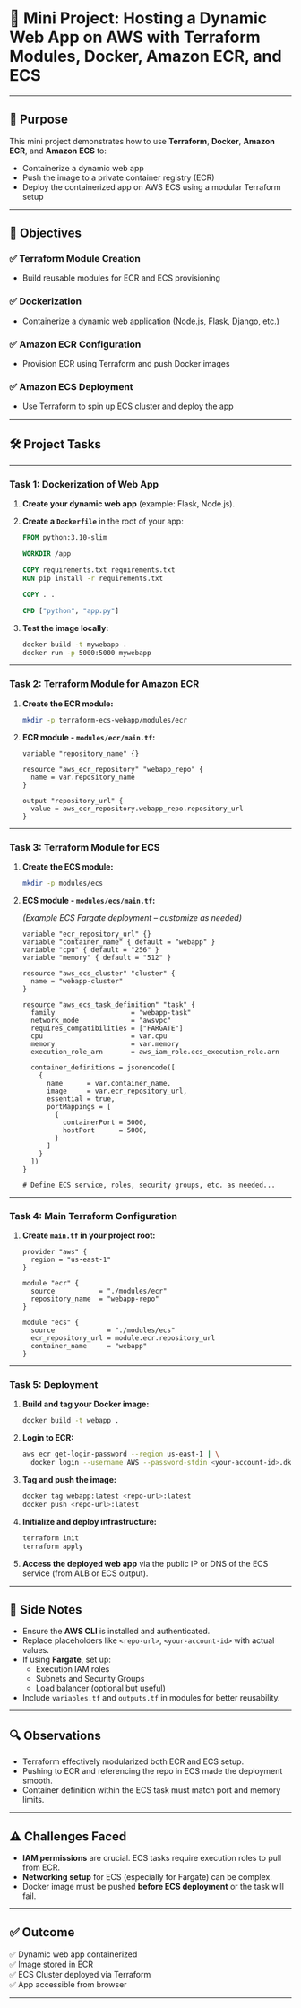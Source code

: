 
# 🚀 Mini Project: Hosting a Dynamic Web App on AWS with Terraform Modules, Docker, Amazon ECR, and ECS

---

## 🎯 Purpose

This mini project demonstrates how to use **Terraform**, **Docker**, **Amazon ECR**, and **Amazon ECS** to:
- Containerize a dynamic web app
- Push the image to a private container registry (ECR)
- Deploy the containerized app on AWS ECS using a modular Terraform setup

---

## 🧠 Objectives

### ✅ Terraform Module Creation
- Build reusable modules for ECR and ECS provisioning

### ✅ Dockerization
- Containerize a dynamic web application (Node.js, Flask, Django, etc.)

### ✅ Amazon ECR Configuration
- Provision ECR using Terraform and push Docker images

### ✅ Amazon ECS Deployment
- Use Terraform to spin up ECS cluster and deploy the app

---

## 🛠 Project Tasks

---

### Task 1: Dockerization of Web App

1. **Create your dynamic web app** (example: Flask, Node.js).

2. **Create a `Dockerfile`** in the root of your app:

   ```Dockerfile
   FROM python:3.10-slim

   WORKDIR /app

   COPY requirements.txt requirements.txt
   RUN pip install -r requirements.txt

   COPY . .

   CMD ["python", "app.py"]
   ```

3. **Test the image locally:**

   ```bash
   docker build -t mywebapp .
   docker run -p 5000:5000 mywebapp
   ```

---

### Task 2: Terraform Module for Amazon ECR

1. **Create the ECR module:**

   ```bash
   mkdir -p terraform-ecs-webapp/modules/ecr
   ```

2. **ECR module - `modules/ecr/main.tf`:**

   ```hcl
   variable "repository_name" {}

   resource "aws_ecr_repository" "webapp_repo" {
     name = var.repository_name
   }

   output "repository_url" {
     value = aws_ecr_repository.webapp_repo.repository_url
   }
   ```

---

### Task 3: Terraform Module for ECS

1. **Create the ECS module:**

   ```bash
   mkdir -p modules/ecs
   ```

2. **ECS module - `modules/ecs/main.tf`:**

   *(Example ECS Fargate deployment – customize as needed)*

   ```hcl
   variable "ecr_repository_url" {}
   variable "container_name" { default = "webapp" }
   variable "cpu" { default = "256" }
   variable "memory" { default = "512" }

   resource "aws_ecs_cluster" "cluster" {
     name = "webapp-cluster"
   }

   resource "aws_ecs_task_definition" "task" {
     family                   = "webapp-task"
     network_mode             = "awsvpc"
     requires_compatibilities = ["FARGATE"]
     cpu                      = var.cpu
     memory                   = var.memory
     execution_role_arn       = aws_iam_role.ecs_execution_role.arn

     container_definitions = jsonencode([
       {
         name      = var.container_name,
         image     = var.ecr_repository_url,
         essential = true,
         portMappings = [
           {
             containerPort = 5000,
             hostPort      = 5000,
           }
         ]
       }
     ])
   }

   # Define ECS service, roles, security groups, etc. as needed...
   ```

---

### Task 4: Main Terraform Configuration

1. **Create `main.tf` in your project root:**

   ```hcl
   provider "aws" {
     region = "us-east-1"
   }

   module "ecr" {
     source           = "./modules/ecr"
     repository_name  = "webapp-repo"
   }

   module "ecs" {
     source             = "./modules/ecs"
     ecr_repository_url = module.ecr.repository_url
     container_name     = "webapp"
   }
   ```

---

### Task 5: Deployment

1. **Build and tag your Docker image:**

   ```bash
   docker build -t webapp .
   ```

2. **Login to ECR:**

   ```bash
   aws ecr get-login-password --region us-east-1 | \
     docker login --username AWS --password-stdin <your-account-id>.dkr.ecr.us-east-1.amazonaws.com
   ```

3. **Tag and push the image:**

   ```bash
   docker tag webapp:latest <repo-url>:latest
   docker push <repo-url>:latest
   ```

4. **Initialize and deploy infrastructure:**

   ```bash
   terraform init
   terraform apply
   ```

5. **Access the deployed web app** via the public IP or DNS of the ECS service (from ALB or ECS output).

---

## 📌 Side Notes

- Ensure the **AWS CLI** is installed and authenticated.
- Replace placeholders like `<repo-url>`, `<your-account-id>` with actual values.
- If using **Fargate**, set up:
  - Execution IAM roles
  - Subnets and Security Groups
  - Load balancer (optional but useful)
- Include `variables.tf` and `outputs.tf` in modules for better reusability.

---

## 🔍 Observations

- Terraform effectively modularized both ECR and ECS setup.
- Pushing to ECR and referencing the repo in ECS made the deployment smooth.
- Container definition within the ECS task must match port and memory limits.

---

## ⚠️ Challenges Faced

- **IAM permissions** are crucial. ECS tasks require execution roles to pull from ECR.
- **Networking setup** for ECS (especially for Fargate) can be complex.
- Docker image must be pushed **before ECS deployment** or the task will fail.

---

## ✅ Outcome

✅ Dynamic web app containerized  
✅ Image stored in ECR  
✅ ECS Cluster deployed via Terraform  
✅ App accessible from browser  

---
